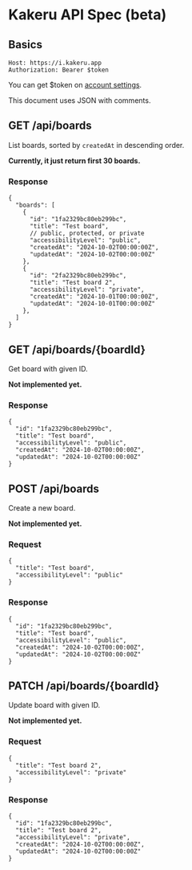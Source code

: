 # Kakeru API Spec (beta)

## Basics

```
Host: https://i.kakeru.app
Authorization: Bearer $token
```

You can get $token on [account settings](https://kakeru.app/settings).

This document uses JSON with comments.

## GET /api/boards

List boards, sorted by `createdAt` in descending order.

**Currently, it just return first 30 boards.**

### Response

```
{
  "boards": [
    {
      "id": "1fa2329bc80eb299bc",
      "title": "Test board",
      // public, protected, or private
      "accessibilityLevel": "public",
      "createdAt": "2024-10-02T00:00:00Z",
      "updatedAt": "2024-10-02T00:00:00Z"
    },
    {
      "id": "2fa2329bc80eb299bc",
      "title": "Test board 2",
      "accessibilityLevel": "private",
      "createdAt": "2024-10-01T00:00:00Z",
      "updatedAt": "2024-10-01T00:00:00Z"
    },
  ]
}
```

## GET /api/boards/{boardId}

Get board with given ID.

**Not implemented yet.**

### Response

```
{
  "id": "1fa2329bc80eb299bc",
  "title": "Test board",
  "accessibilityLevel": "public",
  "createdAt": "2024-10-02T00:00:00Z",
  "updatedAt": "2024-10-02T00:00:00Z"
}
```

## POST /api/boards

Create a new board.

**Not implemented yet.**

### Request

```
{
  "title": "Test board",
  "accessibilityLevel": "public"
}
```

### Response

```
{
  "id": "1fa2329bc80eb299bc",
  "title": "Test board",
  "accessibilityLevel": "public",
  "createdAt": "2024-10-02T00:00:00Z",
  "updatedAt": "2024-10-02T00:00:00Z"
}
```

## PATCH /api/boards/{boardId}

Update board with given ID.

**Not implemented yet.**

### Request

```
{
  "title": "Test board 2",
  "accessibilityLevel": "private"
}
```

### Response

```
{
  "id": "1fa2329bc80eb299bc",
  "title": "Test board 2",
  "accessibilityLevel": "private",
  "createdAt": "2024-10-02T00:00:00Z",
  "updatedAt": "2024-10-02T00:00:00Z"
}
```
